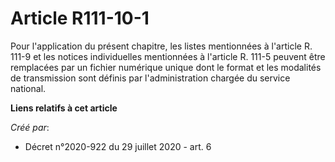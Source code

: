 # Article R111-10-1

Pour l'application du présent chapitre, les listes mentionnées à l'article R. 111-9 et les notices individuelles mentionnées
à l'article R. 111-5 peuvent être remplacées par un fichier numérique unique dont le format et les modalités de transmission
sont définis par l'administration chargée du service national.

**Liens relatifs à cet article**

_Créé par_:

  - Décret n°2020-922 du 29 juillet 2020 - art. 6
